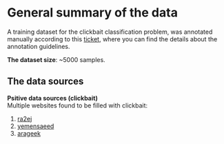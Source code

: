 # General summary of the data

A training dataset for the clickbait classification problem, was annotated manually according to this [ticket](https://app.asana.com/0/1136791723054817/1137014317091547/f), where you can find the details about the annotation guidelines.

**The dataset size**: ~5000 samples.

## The data sources

**Psitive data sources (clickbait)**<br>
Multiple websites found to be filled with clickbait:<br>
1. [ra2ej](https://www.ra2ej.com/)
2. [yemensaeed](https://www.yemensaeed.com)
3. [arageek](https://www.arageek.com/)
<br>

